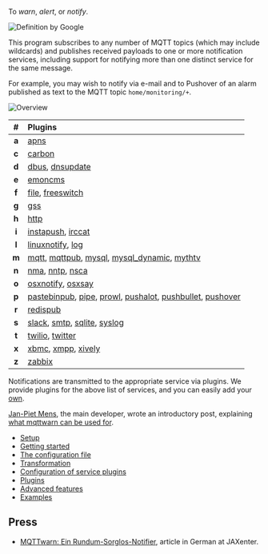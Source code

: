 To _warn_, _alert_, or _notify_.

![Definition by Google](https://raw.githubusercontent.com/jpmens/mqttwarn/master/assets/google-definition.jpg)

This program subscribes to any number of MQTT topics (which may include wildcards) and publishes received payloads to one or more notification services, including support for notifying more than one distinct service for the same message.

For example, you may wish to notify via e-mail and to Pushover of an alarm published as text to the MQTT topic `home/monitoring/+`.

![Overview](https://raw.githubusercontent.com/jpmens/mqttwarn/master/assets/mqttwarn.png)

| #     | Plugins                                     |
| :---: |:--------------------------------------------|
| **a** | [apns](apns) |
| **c** | [carbon](carbon) |
| **d** | [dbus](dbus), [dnsupdate](dnsupdate) |
| **e** | [emoncms](emoncms) |
| **f** | [file](file), [freeswitch](freeswitch) |
| **g** | [gss](gss) |
| **h** | [http](http) |
| **i** | [instapush](instapush), [irccat](irccat) |
| **l** | [linuxnotify](linuxnotify), [log](log) |
| **m** | [mqtt](mqtt), [mqttpub](mqttpub), [mysql](mysql), [mysql_dynamic](mysql_dynamic), [mythtv](mythtv) |
| **n** | [nma](nma), [nntp](nntp), [nsca](nsca) |
| **o** | [osxnotify](osxnotify), [osxsay](osxsay) |
| **p** | [pastebinpub](pastebinpub), [pipe](pipe), [prowl](prowl), [pushalot](pushalot), [pushbullet](pushbullet), [pushover](pushover) |
| **r** | [redispub](redispub) |
| **s** | [slack](slack), [smtp](smtp), [sqlite](sqlite), [syslog](syslog) |
| **t** | [twilio](twilio), [twitter](twitter) |
| **x** | [xbmc](xbmc), [xmpp](xmpp), [xively](xively) |
| **z** | [zabbix](zabbix) |

Notifications are transmitted to the appropriate service via plugins. We provide plugins for the above list of services, and you can easily add your [own](https://github.com/jpmens/mqttwarn/wiki/Plugins).

[Jan-Piet Mens](http://jpmens.net), the main developer, wrote an introductory post, explaining [what mqttwarn can be used for](http://jpmens.net/2014/04/03/how-do-your-servers-talk-to-you/).

* [Setup](https://github.com/jpmens/mqttwarn/wiki/Setup)
* [Getting started](https://github.com/jpmens/mqttwarn/wiki/Getting-started)
* [The configuration file](https://github.com/jpmens/mqttwarn/wiki/Cofniguration-file)
* [Transformation](https://github.com/jpmens/mqttwarn/wiki/Transformation)
* [Configuration of service plugins](https://github.com/jpmens/mqttwarn/wiki/Configuration-of-service-plugins)
* [Plugins](https://github.com/jpmens/mqttwarn/wiki/Plugins)
* [Advanced features](https://github.com/jpmens/mqttwarn/wiki/Advanced-features)
* [Examples](https://github.com/jpmens/mqttwarn/wiki/Examples)

## Press

* [MQTTwarn: Ein Rundum-Sorglos-Notifier](http://jaxenter.de/news/MQTTwarn-Ein-Rundum-Sorglos-Notifier-171312), article in German at JAXenter.